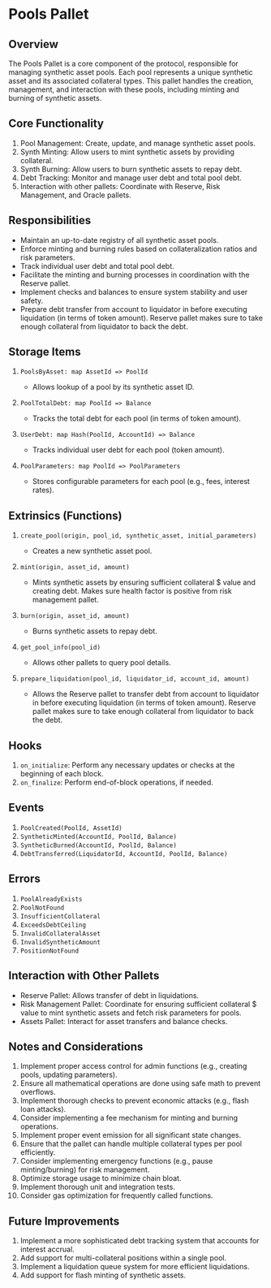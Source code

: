 # Pools Pallet

## Overview

The Pools Pallet is a core component of the protocol, responsible for managing synthetic asset pools. Each pool represents a unique synthetic asset and its associated collateral types. This pallet handles the creation, management, and interaction with these pools, including minting and burning of synthetic assets.

## Core Functionality

1. Pool Management: Create, update, and manage synthetic asset pools.
2. Synth Minting: Allow users to mint synthetic assets by providing collateral.
3. Synth Burning: Allow users to burn synthetic assets to repay debt.
4. Debt Tracking: Monitor and manage user debt and total pool debt.
5. Interaction with other pallets: Coordinate with Reserve, Risk Management, and Oracle pallets.

## Responsibilities

- Maintain an up-to-date registry of all synthetic asset pools.
- Enforce minting and burning rules based on collateralization ratios and risk parameters.
- Track individual user debt and total pool debt.
- Facilitate the minting and burning processes in coordination with the Reserve pallet.
- Implement checks and balances to ensure system stability and user safety.
- Prepare debt transfer from account to liquidator in before executing liquidation (in terms of token amount). Reserve pallet makes sure to take enough collateral from liquidator to back the debt.
## Storage Items

1. `PoolsByAsset: map AssetId => PoolId`
   - Allows lookup of a pool by its synthetic asset ID.

2. `PoolTotalDebt: map PoolId => Balance`
   - Tracks the total debt for each pool (in terms of token amount).

3. `UserDebt: map Hash(PoolId, AccountId) => Balance`
   - Tracks individual user debt for each pool (token amount).

4. `PoolParameters: map PoolId => PoolParameters`
   - Stores configurable parameters for each pool (e.g., fees, interest rates).

## Extrinsics (Functions)

1. `create_pool(origin, pool_id, synthetic_asset, initial_parameters)`
   - Creates a new synthetic asset pool.

3. `mint(origin, asset_id, amount)`
   - Mints synthetic assets by ensuring sufficient collateral $ value and creating debt. Makes sure health factor is positive from risk management pallet.

4. `burn(origin, asset_id, amount)`
   - Burns synthetic assets to repay debt.

5. `get_pool_info(pool_id)`
   - Allows other pallets to query pool details.

6. `prepare_liquidation(pool_id, liquidator_id, account_id, amount)`
   - Allows the Reserve pallet to transfer debt from account to liquidator in before executing liquidation (in terms of token amount). Reserve pallet makes sure to take enough collateral from liquidator to back the debt.

## Hooks

1. `on_initialize`: Perform any necessary updates or checks at the beginning of each block.
2. `on_finalize`: Perform end-of-block operations, if needed.

## Events

1. `PoolCreated(PoolId, AssetId)`
2. `SyntheticMinted(AccountId, PoolId, Balance)`
3. `SyntheticBurned(AccountId, PoolId, Balance)`
4. `DebtTransferred(LiquidatorId, AccountId, PoolId, Balance)`

## Errors

1. `PoolAlreadyExists`
2. `PoolNotFound`
3. `InsufficientCollateral`
4. `ExceedsDebtCeiling`
5. `InvalidCollateralAsset`
6. `InvalidSyntheticAmount`
7. `PositionNotFound`


## Interaction with Other Pallets

- Reserve Pallet: Allows transfer of debt in liquidations.
- Risk Management Pallet: Coordinate for ensuring sufficient collateral $ value to mint synthetic assets and fetch risk parameters for pools.
- Assets Pallet: Interact for asset transfers and balance checks.

## Notes and Considerations

1. Implement proper access control for admin functions (e.g., creating pools, updating parameters).
2. Ensure all mathematical operations are done using safe math to prevent overflows.
3. Implement thorough checks to prevent economic attacks (e.g., flash loan attacks).
4. Consider implementing a fee mechanism for minting and burning operations.
5. Implement proper event emission for all significant state changes.
6. Ensure that the pallet can handle multiple collateral types per pool efficiently.
7. Consider implementing emergency functions (e.g., pause minting/burning) for risk management.
8. Optimize storage usage to minimize chain bloat.
9. Implement thorough unit and integration tests.
10. Consider gas optimization for frequently called functions.

## Future Improvements

1. Implement a more sophisticated debt tracking system that accounts for interest accrual.
2. Add support for multi-collateral positions within a single pool.
3. Implement a liquidation queue system for more efficient liquidations.
4. Add support for flash minting of synthetic assets.